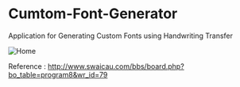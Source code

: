 # Cumtom-Font-Generator
Application for Generating Custom Fonts using Handwriting Transfer


![Home](https://user-images.githubusercontent.com/79537251/145709794-78668634-ef14-4c08-886e-7d5961d8be6b.png)

Reference : http://www.swaicau.com/bbs/board.php?bo_table=program8&wr_id=79
